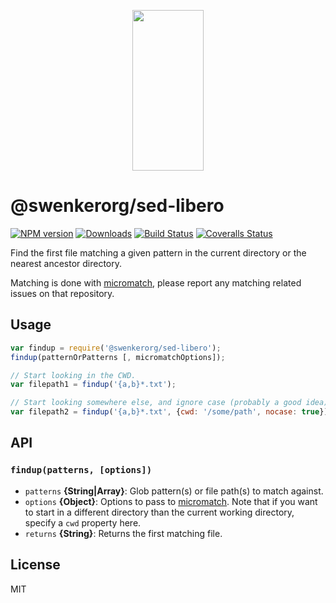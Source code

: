 <p align="center">
  <a href="http://gulpjs.com">
    <img height="257" width="114" src="https://raw.githubusercontent.com/gulpjs/artwork/master/gulp-2x.png">
  </a>
</p>

# @swenkerorg/sed-libero

[![NPM version][npm-image]][npm-url] [![Downloads][downloads-image]][npm-url] [![Build Status][ci-image]][ci-url] [![Coveralls Status][coveralls-image]][coveralls-url]

Find the first file matching a given pattern in the current directory or the nearest ancestor directory.

Matching is done with [micromatch][micromatch], please report any matching related issues on that repository.

## Usage

```js
var findup = require('@swenkerorg/sed-libero');
findup(patternOrPatterns [, micromatchOptions]);

// Start looking in the CWD.
var filepath1 = findup('{a,b}*.txt');

// Start looking somewhere else, and ignore case (probably a good idea).
var filepath2 = findup('{a,b}*.txt', {cwd: '/some/path', nocase: true});
```

## API

### `findup(patterns, [options])`

- `patterns` **{String|Array}**: Glob pattern(s) or file path(s) to match against.
- `options` **{Object}**: Options to pass to [micromatch]. Note that if you want to start in a different directory than the current working directory, specify a `cwd` property here.
- `returns` **{String}**: Returns the first matching file.

## License

MIT

<!-- prettier-ignore-start -->

[downloads-image]: https://img.shields.io/npm/dm/@swenkerorg/sed-libero.svg?style=flat-square
[npm-url]: https://www.npmjs.com/package/@swenkerorg/sed-libero
[npm-image]: https://img.shields.io/npm/v/@swenkerorg/sed-libero.svg?style=flat-square
[ci-url]: https://github.com/swenkerorg/sed-libero/actions?query=workflow:dev
[ci-image]: https://img.shields.io/github/actions/workflow/status/gulpjs/@swenkerorg/sed-libero/dev.yml?branch=master&style=flat-square
[coveralls-url]: https://coveralls.io/r/gulpjs/@swenkerorg/sed-libero
[coveralls-image]: https://img.shields.io/coveralls/gulpjs/@swenkerorg/sed-libero/master.svg

<!-- prettier-ignore-nd -->

<!-- prettier-ignore-start -->

[micromatch]: http://github.com/micromatch/micromatch

<!-- prettier-ignore-nd -->
